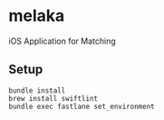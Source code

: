 # melaka
iOS Application for Matching

## Setup
```
bundle install
brew install swiftlint
bundle exec fastlane set_environment
```

